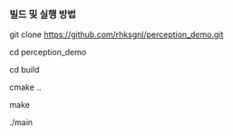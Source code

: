 ### 빌드 및 실행 방법 

git clone https://github.com/rhksgnl/perception_demo.git


cd perception_demo

cd build

cmake ..

make

./main

